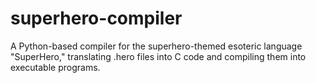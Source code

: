 # superhero-compiler
A Python-based compiler for the superhero-themed esoteric language "SuperHero," translating .hero files into C code and compiling them into executable programs.
